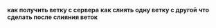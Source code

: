 **как получить ветку с сервера**
**как слиять одну ветку с другой**
**что сделать после слияния веток**
